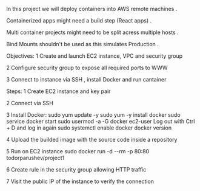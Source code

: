 In this project we will deploy containers into AWS remote machines . 

Containerized apps might need a build step (React apps) .

Multi container projects might need to be split acress multiple hosts .

Bind Mounts shouldn't be used as this simulates Production .

Objectives:
1 Create and launch EC2 instance, VPC and security group

2 Configure security group to expose all required ports to WWW

3 Connect to instance via SSH , install Docker and run cantainer

Steps:
1 Create EC2 instance and key pair

2 Connect via SSH

3 Install Docker:
sudo yum update -y
sudo yum -y install docker
sudo service docker start
sudo usermod -a -G docker ec2-user
Log out with Ctrl + D and log in again 
sudo systemctl enable docker
docker version

4 Upload the builded image with the source code inside a repository

5 Run on EC2 instance sudo docker run -d --rm -p 80:80 todorparushev/project1

6 Create rule in the security group allowing HTTP traffic

7 Visit the public IP of the instance to verify the connection








